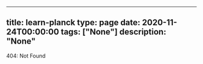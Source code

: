 
---
title: learn-planck
type: page
date: 2020-11-24T00:00:00
tags: ["None"]
description: "None"
---


404: Not Found